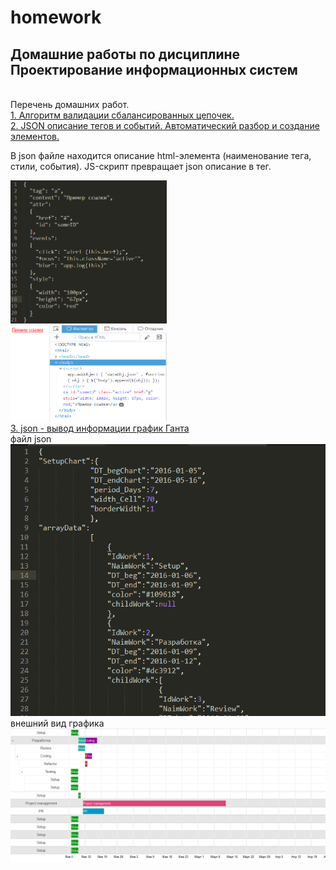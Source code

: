 # homework
<h2>Домашние работы по дисциплине Проектирование информационных систем</h2><br>
Перечень домашних работ.<br>
<a href="http://rawgit.com/Marina123456/homework/master/js_stackD/index.html">1. Алгоритм валидации сбалансированных цепочек.</a><br>
<a href="https://rawgit.com/Marina123456/homework/master/json/index.html">2. JSON описание тегов и событий. Автоматический разбор и создание элементов.</a><br>

В json файле находится описание html-элемента (наименование тега, стили, события). JS-скрипт превращает json описание в тег.

<img src="/json/img/1.png" width=250><br> <img src="/json/img/2.png" width=250><br>
<a href="http://rawgit.com/Marina123456/JsonProject/master/index.html">3. json - вывод информации график Ганта</a><br>
файл json
<img src="/img/1.png"><br>
внешний вид графика<br>
<img src="/img/2.png"><br>
